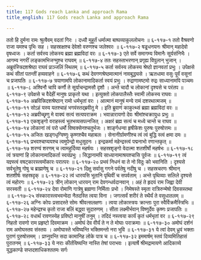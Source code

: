 ```yaml
---
title: 117 Gods reach Lanka and approach Rama
title_english: 117 Gods reach Lanka and approach Rama

---
```

<div class="audioEmbed"  caption="श्रीराम-हरिसीताराममूर्ति-घनपाठिभ्यां वचनम्" src="https://archive.org/download/Ramayana-recitation-Sriram-harisItArAmamUrti-Ghanapaati-v2/Kanda_6/Kanda_6_YK-117-Gods_reach_Lanka_and_approach_Rama_0.mp3"></div>
ततो हि दुर्मना रामः श्रुत्वैवम् वदतां गिरः ।  
दध्यौ मुहूर्तं धर्मात्मा बाष्पव्याकुललोचनः ॥ ६-११७-१  
ततो वैश्रवणो राजा यमश्च पृभिः सह ।  
सहस्राक्षश्च देवेशो वरुणश्च जलेश्वरः ॥ ६-११७-२  
षड्र्धनयनः श्रीमान् महादेवो वृषध्वजः ।  
कर्ता सर्वस्य लोकस्य ब्रह्मा ब्रह्मविदां वरः ॥ ६-११७-३  
एते सर्वे समागम्य विमानैः सूर्यसंनिभैः ।  
आगम्य नगरीं लङ्कामभिजग्मुश्च राघवम् ॥ ६-११७-४  
ततः सहस्ताभरणान् प्रगृह्य विपुलान् भुजान् ।  
अब्रुवंस्त्रिदशश्रेष्ठा राघवं प्राञ्जलिं स्थितम् ॥ ६-११७-५  
कर्ता सर्वस्य लोकस्य श्रेष्ठो ज्ञानवतां प्रभुः ।  
उपेक्षसे कथं सीतां पतन्तीं हव्यवाहने ॥ ६-११७-६  
कथं देवगणश्रेष्ठमात्मानं नावबुद्ध्यसे ।  
ऋतधामा वसुः पूर्वं वसूनां च प्रजापतिः ॥ ६-११७-७  
त्रयाणामपि लोकानामादिकर्ता स्वयं प्रभुः ।  
रुद्राणामष्टमो रुद्रः साध्यानामपि पञ्चमः ॥ ६-११७-८  
अश्विनौ चापि कर्णौ ते सूर्याचन्द्रामसौ दृशौ ।  
अन्ते चादौ च लोकानां दृश्यसे च परंतप ॥ ६-११७-९  
उपेक्षसे च वैदेहीं मानुषः प्राकृतो यथा ।  
इत्युक्तो लोकपालैस्तैः स्वामी लोकस्य राघवः ॥ ६-११७-१०  
अब्रवित्त्रिदशश्रेष्ठान् रामो धर्मभृतां वरः ।  
आत्मानं मानुषं मन्ये रामं दशरथात्मजम् ॥ ६-११७-११  
सोऽहं यस्य यतश्चाहं भगवंस्तद्ब्रवीतु मे ।  
इति ब्रुवाणं काकुत्थ्सं ब्रह्मा ब्रह्मविदां वरः ॥ ६-११७-१२  
अब्रवीच्छृणु मे वाक्यं सत्यं सत्यपराक्रम ।  
भवान्नारायणो देवः श्रीमांश्चक्रायुधः प्रभुः ॥ ६-११७-१३  
एकशृङ्गो वराहस्त्वं भूतभव्यसपत्नजित् ।  
अक्षरं ब्रह्म सत्यं च मध्ये चान्ते च राघव ॥ ६-११७-१४  
लोकानां त्वं परो धर्मो विष्वक्सेनश्चतुर्भजः ।  
शार्ङ्गधन्वा हृषीकेशः पुरुषः पुरुषोत्तमः ॥ ६-११७-१५  
अजितः खड्गधृग्विष्णुः कृष्णश्चैव महाबलः ।  
सेनानीर्ग्रामणीश्च त्वं त्वं बुद्धि स्त्वं क्षमा दमः ॥ ६-११७-१६  
प्रभवश्चाप्ययश्च त्वमुपेन्द्रो मधुसूदनः ।  
इन्द्रकर्मा महेन्द्रस्त्वं पद्मनाभो रणान्तकृत् ॥ ६-११७-१७  
शरण्यं शरणम् च त्वामहुर्दिव्या महर्षयः ।  
सहस्रशृङ्गो वेदात्मा शतशीर्षो महर्षभः ॥ ६-११७-१८  
त्वं त्रयाणां हि लोकानामादिकर्ता स्वयंप्रभुः ।  
सिद्धानामपि साध्यानामाश्रयश्चासि पूर्वजः ॥ ६-११७-१९  
त्वं यज्ञ्स्त्वं वषट्कारस्त्वमोंकारः परात्परः ॥ ६-११७-२०  
प्रभवं निधनं वा ते नो विदुः को भवानिति ।  
दृश्यसे सर्वभूतेषु गोषु च ब्राह्मणेषु च ॥ ६-११७-२१  
दिक्षु सर्वासु गगने पर्वतेषु नदीषु च ।  
सहस्रचरणः श्रीमान् शतशीर्षः सहस्रदृक् ॥ ६-११७-२२  
त्वं धारयसि भूतानि पृथिवीं च सपर्वताम् ।  
अन्ते पृथिव्याः सलिले दृश्यसे त्वं महोरगः ॥ ६-११७-२३  
त्रीन् लोकान् धारयन् राम देवगन्धर्वदानवान् ।  
अहं ते हृदयं राम जिह्वा देवी सरस्वती ॥ ६-११७-२४  
देवा रोमाणि गात्रेषु ब्रह्मणा निर्मिताः प्रभो ।  
निमेषस्ते स्मृता रात्रिरुन्मेषो दिवसस्तथा ॥ ६-११७-२५  
संस्कारास्त्वभवन्वेदा नैतदस्ति त्वया विना ।  
जगत्सर्वं शरीरं ते स्थैर्यं ते वसुधातलम् ॥ ६-११७-२६  
अग्निः कोपः प्रसादस्ते सोमः श्रीवत्सलक्षणः ।  
त्वया लोकास्त्रयः क्रान्ताः पुरा स्वैर्विक्रमैस्त्रिभिः ॥ ६-११७-२७  
महेन्द्रश्च कृतो राजा बलिं बद्ध्वा सुदारुणम् ।  
सीता लक्ष्मीर्भवान् विष्णुर्देवः कृष्णः प्रजापतिः ॥ ६-११७-२८  
वधार्थं रावणस्येह प्रविष्टो मानुषीं तनुम् ।  
तदिदं नस्त्वया कार्यं कृतं धर्मभृतां वर ॥ ६-११७-२९  
निहतो रावणो राम प्रहृष्टो दिवमाक्रम ।  
अमोघं देव वीर्यं ते न ते मोघाः पराक्रमाः ॥ ६-११७-३०  
अमोघं दर्शनं राम अमोघस्तव संस्तवः ।  
अमोघास्ते भविष्यन्ति भक्तिमन्तो नरा भुवि ॥ ६-११७-३१  
ये त्वां देवम् ध्रुवं भक्ताः पुराणं पुरुषोत्तमम् ।  
प्राप्नुवन्ति सदा कामानिह लोके पात्र च ॥ ६-११७-३२  
इममार्षम् स्तवं दिव्यमितिहासं पुरातनम् ॥ ६-११७-३३  
ये नराः कीर्तयिष्यन्ति नास्ति तेषां पराभवः ।  
इत्यार्षे श्रीमद्रामायणे आदिकाव्ये युद्धकाण्डे सप्तदशाधिकश्ततमः सर्गः